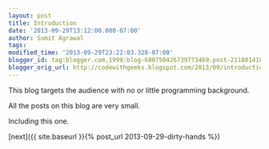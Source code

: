 ```yaml
---
layout: post
title: Introduction
date: '2013-09-29T13:12:00.000-07:00'
author: Sumit Agrawal
tags: 
modified_time: '2013-09-29T23:22:03.328-07:00'
blogger_id: tag:blogger.com,1999:blog-680750426739773469.post-211801418862790918
blogger_orig_url: http://codewithgeeks.blogspot.com/2013/09/introduction.html
---
```


This blog targets the audience with no or little programming background.  

All the posts on this blog are very small.  

Including this one.  

[next]({{ site.baseurl }}{% post_url 2013-09-29-dirty-hands %})
